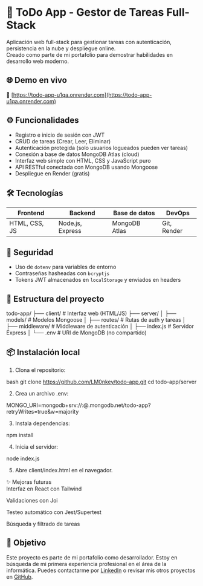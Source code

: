 # 📝 ToDo App - Gestor de Tareas Full-Stack

Aplicación web full-stack para gestionar tareas con autenticación, persistencia en la nube y despliegue online.  
Creado como parte de mi portafolio para demostrar habilidades en desarrollo web moderno.

## 🌐 Demo en vivo

🔗 [https://todo-app-u1qa.onrender.com](https://todo-app-u1qa.onrender.com)

## ⚙️ Funcionalidades

- Registro e inicio de sesión con JWT
- CRUD de tareas (Crear, Leer, Eliminar)
- Autenticación protegida (solo usuarios logueados pueden ver tareas)
- Conexión a base de datos MongoDB Atlas (cloud)
- Interfaz web simple con HTML, CSS y JavaScript puro
- API RESTful conectada con MongoDB usando Mongoose
- Despliegue en Render (gratis)

## 🛠️ Tecnologías

| Frontend        | Backend               | Base de datos    | DevOps        |
|-----------------|------------------------|------------------|---------------|
| HTML, CSS, JS   | Node.js, Express       | MongoDB Atlas    | Git, Render   |

## 🔐 Seguridad

- Uso de `dotenv` para variables de entorno
- Contraseñas hasheadas con `bcryptjs`
- Tokens JWT almacenados en `localStorage` y enviados en headers

## 📂 Estructura del proyecto
todo-app/
├── client/ # Interfaz web (HTML/JS)
├── server/
│ ├── models/ # Modelos Mongoose
│ ├── routes/ # Rutas de auth y tareas
│ ├── middleware/ # Middleware de autenticación
│ ├── index.js # Servidor Express
│ └── .env # URI de MongoDB (no compartido)

## 📦 Instalación local

1. Clona el repositorio:

bash
git clone https://github.com/LM0nkey/todo-app.git
cd todo-app/server

2. Crea un archivo .env:

MONGO_URI=mongodb+srv://<user>:<password>@<cluster>.mongodb.net/todo-app?retryWrites=true&w=majority

3. Instala dependencias:

npm install

4. Inicia el servidor:

node index.js

5. Abre client/index.html en el navegador.

✨ Mejoras futuras    
  Interfaz en React con Tailwind
  
  Validaciones con Joi
  
  Testeo automático con Jest/Supertest
  
  Búsqueda y filtrado de tareas

## 🎯 Objetivo

Este proyecto es parte de mi portafolio como desarrollador. Estoy en búsqueda de mi primera experiencia profesional en el área de la informática. Puedes contactarme por [LinkedIn](https://www.linkedin.com/in/hmluiscarlos/) o revisar mis otros proyectos en [GitHub](https://github.com/LM0nkey).
